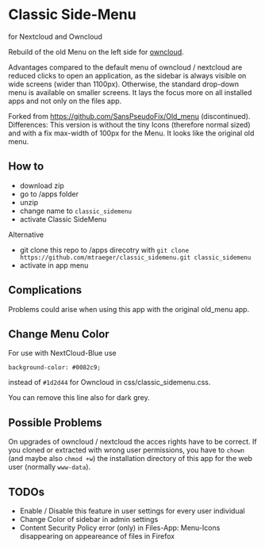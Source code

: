 Classic Side-Menu 
=================

for Nextcloud and Owncloud

Rebuild of the old Menu on the left side for [owncloud](http://owncloud.org/).

Advantages compared to the default menu of owncloud / nextcloud are reduced clicks to open an application, as the sidebar is always visible on wide screens (wider than 1100px). Otherwise, the standard drop-down menu is available on smaller screens. It lays the focus more on all installed apps and not only on the files app.

Forked from https://github.com/SansPseudoFix/Old_menu (discontinued). Differences: This version is without the tiny Icons (therefore normal sized) and with a fix max-width of 100px for the Menu. It looks like the original old menu.


## How to

* download zip
* go to /apps folder
* unzip
* change name to `classic_sidemenu`
* activate Classic SideMenu

Alternative
* git clone this repo to /apps direcotry with `git clone https://github.com/mtraeger/classic_sidemenu.git classic_sidemenu`
* activate in app menu

## Complications

Problems could arise when using this app with the original old_menu app.

## Change Menu Color

For use with NextCloud-Blue use 
```
background-color: #0082c9; 
```
instead of `#1d2d44` for Owncloud in css/classic_sidemenu.css.

You can remove this line also for dark grey.

## Possible Problems

On upgrades of owncloud / nextcloud the acces rights have to be correct. If you cloned or extracted with wrong user permissions, you have to `chown` (and maybe also `chmod +w`) the installation directory of this app for the web user (normally `www-data`).

## TODOs

* Enable / Disable this feature in user settings for every user individual
* Change Color of sidebar in admin settings
* Content Security Policy error (only) in Files-App: Menu-Icons disappearing on appeareance of files in Firefox

